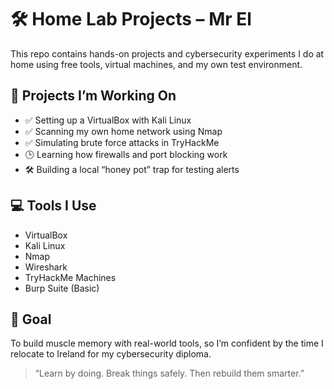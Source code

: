 # 🛠️ Home Lab Projects – Mr El

This repo contains hands-on projects and cybersecurity experiments I do at home using free tools, virtual machines, and my own test environment.

## 🔧 Projects I’m Working On

- ✅ Setting up a VirtualBox with Kali Linux
- ✅ Scanning my own home network using Nmap
- ✅ Simulating brute force attacks in TryHackMe
- 🕒 Learning how firewalls and port blocking work
- 🛠️ Building a local “honey pot” trap for testing alerts

## 💻 Tools I Use
- VirtualBox
- Kali Linux
- Nmap
- Wireshark
- TryHackMe Machines
- Burp Suite (Basic)

## 🎯 Goal
To build muscle memory with real-world tools, so I’m confident by the time I relocate to Ireland for my cybersecurity diploma.

> “Learn by doing. Break things safely. Then rebuild them smarter.”

